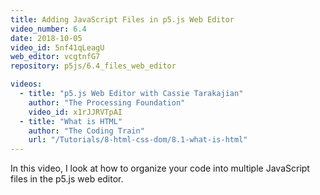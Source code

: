 ```yaml
---
title: Adding JavaScript Files in p5.js Web Editor
video_number: 6.4
date: 2018-10-05
video_id: 5nf41qLeagU
web_editor: vcgtnfG7
repository: p5js/6.4_files_web_editor

videos:
  - title: "p5.js Web Editor with Cassie Tarakajian"
    author: "The Processing Foundation"
    video_id: x1rJJRVTpAI
  - title: "What is HTML"
    author: "The Coding Train"
    url: "/Tutorials/8-html-css-dom/8.1-what-is-html"
---
```


In this video, I look at how to organize your code into multiple JavaScript files in the p5.js web editor.